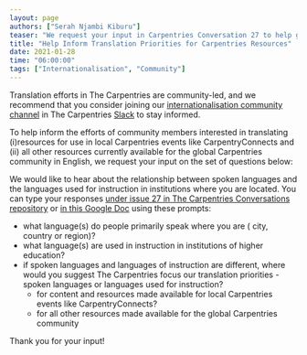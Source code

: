```yaml
---
layout: page
authors: ["Serah Njambi Kiburu"]
teaser: "We request your input in Carpentries Conversation 27 to help guide resource translation priorities and efforts by our community."
title: "Help Inform Translation Priorities for Carpentries Resources"
date: 2021-01-28
time: "06:00:00"
tags: ["Internationalisation", "Community"]
---
```


Translation efforts in The Carpentries are community-led, and we recommend that you consider joining our [internationalisation community channel](https://swcarpentry.slack.com/archives/CL357S0CD) in The Carpentries [Slack]({{site.slack_invite}}/) to stay informed.

To help inform the efforts of community members interested in translating (i)resources for use in local Carpentries events like CarpentryConnects and (ii) all other resources currently available for the global Carpentries community in English, we request your input on the set of questions below:

We would like to hear about the relationship between spoken languages and the languages used for instruction in institutions where you are located. You can type your responses [under issue 27 in The Carpentries Conversations repository](https://github.com/carpentries/conversations/issues/27) or [in this Google Doc](https://docs.google.com/document/d/1HDoy3cKqC94jIK7LgtKLLUMQ5wzMXivWO4Zo8g7iHXk/edit?usp=sharing) using these prompts:
- what language(s) do people primarily speak where you are ( city, country or region)?
- what language(s) are used in instruction in institutions of higher education?
- if spoken languages and languages of instruction are different, where would you suggest The Carpentries focus our translation priorities - spoken languages or languages used for instruction?
  - for content and resources made available for local Carpentries events like CarpentryConnects?
  - for all other resources made available for the global Carpentries community

Thank you for your input!
